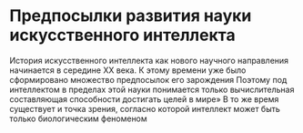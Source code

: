 # Предпосылки развития науки искусственного интеллекта
История искусственного интеллекта как нового научного направления начинается в середине XX века.
К этому времени уже было сформировано множество предпосылок его зарождения
Поэтому под интеллектом в пределах этой науки понимается только вычислительная составляющая способности достигать целей в мире»
В то же время существует и точка зрения, согласно которой интеллект может быть только биологическим феноменом
